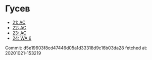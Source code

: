 # Гусев
- [21: AC](21.md)
- [22: AC](22.md)
- [23: AC](23.md)
- [24: WA 6](24.md)

Commit: d5e19603f8cd47446d05a1d33318d9c16b03da28
 fetched at: 20201021-153219
